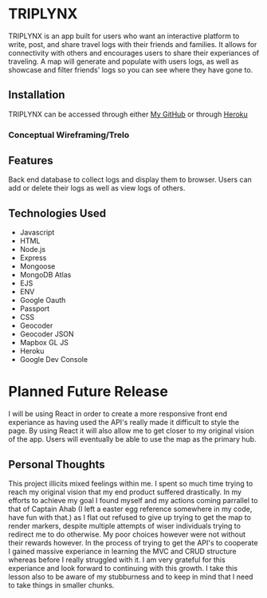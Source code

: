 # TRIPLYNX

TRIPLYNX is an app built for users who want an interactive platform to write, post, and share travel logs with their friends and families. It allows for connectivity with others and encourages users to share their experiances of traveling. A map will generate and populate with users logs, as well as showcase and filter friends' logs so you can see where they have gone to.

## Installation

TRIPLYNX can be accessed through either [My GitHub](https://github.com/federalolive/Travelhub.git) or through [Heroku](https://triplynx.herokuapp.com/)

### Conceptual Wireframing/Trelo

## Features

Back end database to collect logs and display them to browser. Users can add or delete their logs as well as view logs of others. 

## Technologies Used
* Javascript
* HTML
* Node.js
* Express
* Mongoose
* MongoDB Atlas
* EJS
* ENV
* Google Oauth
* Passport
* CSS
* Geocoder
* Geocoder JSON
* Mapbox GL JS
* Heroku
* Google Dev Console

# Planned Future Release
I will be using React in order to create a more responsive front end experiance as having used the API's really made it difficult to style the page. By using React it will also allow me to get closer to my original vision of the app. Users will eventually be able to use the map as the primary hub. 

## Personal Thoughts
This project illicits mixed feelings within me. I spent so much time trying to reach my original vision that my end product suffered drastically. In my efforts to achieve my goal I found myself and my actions coming parrallel to that of Captain Ahab (I left a easter egg reference somewhere in my code, have fun with that.) as I flat out refused to give up trying to get the map to render markers, despite multiple attempts of wiser individuals trying to redirect me to do otherwise. My poor choices however were not without their rewards however. In the process of trying to get the API's to cooperate I gained massive experiance in learning the MVC and CRUD structure whereas before I really struggled with it. I am very grateful for this experiance and look forward to continuing with this growth. I take this lesson also to be aware of my stubburness and to keep in mind that I need to take things in smaller chunks.
